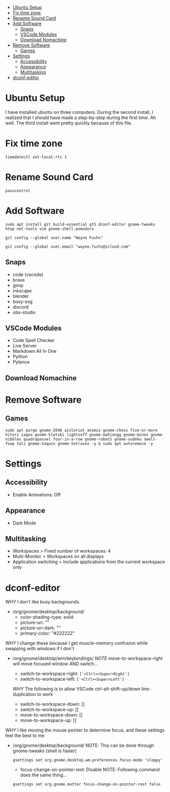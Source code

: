 - [Ubuntu Setup](#ubuntu-setup)
- [Fix time zone](#fix-time-zone)
- [Rename Sound Card](#rename-sound-card)
- [Add Software](#add-software)
	- [Snaps](#snaps)
	- [VSCode Modules](#vscode-modules)
	- [Download Nomachine](#download-nomachine)
- [Remove Software](#remove-software)
	- [Games](#games)
- [Settings](#settings)
	- [Accessibility](#accessibility)
	- [Appearance](#appearance)
	- [Multitasking](#multitasking)
- [dconf-editor](#dconf-editor)

# Ubuntu Setup

I have installed ubuntu on three computers. During the second install, I realized that I should have made a step-by-step during the first time. Ah well. The third install went pretty quickly because of this file.

# Fix time zone

`timedatectl set-local-rtc 1`

# Rename Sound Card

`pavucontrol`

# Add Software

`sudo apt install git build-essential gt5 dconf-editor gnome-tweaks htop net-tools vim gnome-shell-pomodoro`

`git config --global user.name "Wayne Fuchs"`

`git config --global user.email "wayne.fuchs@icloud.com"`

## Snaps

* code (vscode)
* brave
* gimp
* inkscape
* blender
* boxy-svg
* discord
* obs-studio

## VSCode Modules

* Code Spell Checker
* Live Server
* Markdown All In One
* Python
* Pylance

## Download Nomachine

# Remove Software

## Games

`sudo apt purge gnome-2048 aisleriot atomix gnome-chess five-or-more hitori iagno gnome-klotski lightsoff gnome-mahjongg gnome-mines gnome-nibbles quadrapassel four-in-a-row gnome-robots gnome-sudoku swell-foop tali gnome-taquin gnome-tetravex -y & sudo apt autoremove -y`

# Settings

## Accessibility

* Enable Animations: Off

## Appearance

* Dark Mode

## Multitasking

* Workspaces > Fixed number of workspaces: 4
* Multi-Monitor > Workspaces on all displays
* Application switching > Include applications from the current workspace only


# dconf-editor

*WHY* I don't like busy backgrounds.
* /org/gnome/desktop/background/
	* color-shading-type: solid
	* picture-uri: ""
	* picture-uri-dark: ""
	* primary-color: "#222222"

*WHY* I change these because I get muscle-memory confusion while swapping with windows if I don't
* /org/gnome/desktop/wm/keybindings/
	*NOTE* move-to-workspace-right will move focused window AND switch...
	* switch-to-workspace-right: `['<Ctrl><Super>Right']`
	* switch-to-workspace-left: `['<Ctrl><Super>Left']`

	*WHY* The following is to allow VSCode ctrl-alt-shift-up/down line-duplication to work
	* switch-to-workspace-down: []
	* switch-to-workspace-up: []
	* move-to-workspace-down: []
	* move-to-workspace-up: []

*WHY* I like moving the mouse pointer to determine focus, and these settings feel the best to me
* /org/gnome/desktop/background/
	NOTE: This can be done through gnome-tweaks (shell is faster)

	`gsettings set org.gnome.desktop.wm.preferences focus-mode 'sloppy'`
	* focus-change-on-pointer-rest: Disable
	NOTE: Following command does the same thing...

	`gsettings set org.gnome.mutter focus-change-on-pointer-rest false`


